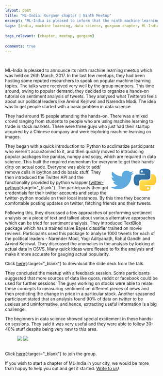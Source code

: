 ```yaml
---
layout: post
title: "ML-India: Gurgaon chapter | Ninth Meetup"
excerpt: "ML-India is pleased to inform that the ninth machine learning meetup in its Gurgaon chapter was held on 26th March 2017. This time around, they decided to organize a hands-on tutorial on sentiment analysis of tweets. They analysed what Twitterati feels about our political leaders like Arvind Kejriwal and Narendra Modi. The idea was to get people started with a basic problem in data science." 
tags: [india, machine learning, data science, gurgaon chapter, ML-India, meetup]

tags_relevant: [chapter, meetup, gurgaon]

comments: true
---
```

<br>

ML-India is pleased to announce its ninth machine learning meetup which was held on 26th March, 2017. In the last few meetups, they had been hosting some reputed researchers to speak on popular machine learning topics. The talks were received very well by the group members. This time around, owing to popular demand, they decided to organize a hands-on tutorial on sentiment analysis of tweets. They analysed what Twitterati feels about our political leaders like Arvind Kejriwal and Narendra Modi. The idea was to get people started with a basic problem in data science.

They had around 15 people attending the hands-on. There was a mixed crowd ranging from students to people who are using machine learning to trade in stock markets. There were three guys who just had their startup acquired by a Chinese company and were exploring machine learning on images. 

They began with a quick introduction to iPython to acclimatize participants who weren't accustomed to it, and then quickly moved to introducing popular packages like pandas, numpy and scipy, which are required in data science. This built the required momentum for everyone to get their hands dirty on actual code.<img src="/images/Python_Twitter-1024x576.jpg" align='right' style="margin-right:5px; margin-top:9px; margin-left:5px; width:30%"> Everyone was able to add/ remove cells in ipython and do basic stuff. They then introduced the Twitter API and the functionality provided by python wrapper [twitter-python](https://github.com/bear/python-twitter){:target="_blank"}. The participants then got credentials for their twitter accounts and setup the twitter-python module on their local instances. By this time they become comfortable posting updates on twitter, fetching friends and their tweets.

Following this, they discussed a few approaches of performing sentiment analysis on a piece of text and talked about various alternative approaches which can be tried for sentiment analysis. They introduced TextBlob package which has a trained naive Bayes classifier trained on movie reviews. Participants used this package to analyse 1000 tweets for each of the political leaders - Narender Modi, Yogi Adityanath, Rahul Gandhi and Arvind Kejriwal. They discussed the anomalies in the analysis by looking at actual data in CSVS. Many quick ideas were floated to fix the analysis and make it more accurate for gauging actual popularity.

Click [here](https://github.com/ML-India/ML-India-Gurgaon-Chapter/blob/master/Presentations/9th%20Meetup%20-%20Twitter%20Sentiment%20Analysis.pdf){:target="_blank"} to download the slide deck from the talk.

They concluded the meetup with a feedback session. Some participants suggested that more sources of data like quora, reddit or facebook could be used for further sessions. The guys working on stocks were able to relate these concepts to measuring sentiment on different pieces of news and then predicting the change in price in a particular stock. Another seasoned participant stated that an analysis found 90% of data on twitter to be useless and uninformative, and hence, extracting useful information is a big challenge. 

The beginners in data science showed special excitement in these hands-on sessions. They said it was very useful and they were able to follow 30-40% stuff despite being very new to this area.

<figure class="half">
    <a href="/images/DSC_0025.JPG"><img src="/images/DSC_0025.JPG"></a>
    <a href="/images/DSC_0020.JPG"><img src="/images/DSC_0020.JPG"></a>
    <figcaption></figcaption>
</figure>

<br>Click [here](http://www.meetup.com/Machine-Learning-India-Gurgaon/){:target="_blank"} to join the group.

If you wish to start a chapter of ML-India in your city, we would be more than happy to help you out and get it started. <a href="mailto:varun@aspiringminds.com" target="_top">Write to us</a>!
